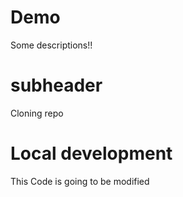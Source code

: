 # Demo

Some descriptions!!

# subheader

Cloning repo

# Local development

This Code is going to be modified
